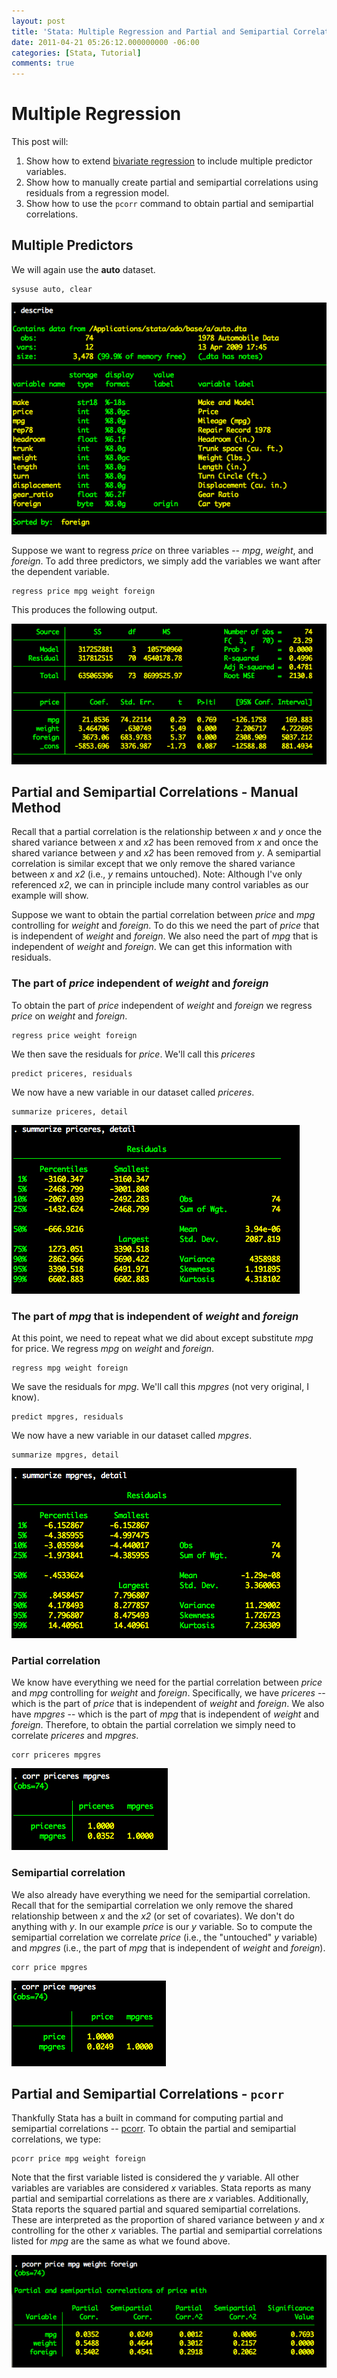 ```yaml
---
layout: post
title: 'Stata: Multiple Regression and Partial and Semipartial Correlations'
date: 2011-04-21 05:26:12.000000000 -06:00
categories: [Stata, Tutorial]
comments: true
---
```


# Multiple Regression 
This post will:

1. Show how to extend [bivariate regression](http://www.psychstatistics.com/2011/04/19/stata-bivariate-regression/) to include multiple predictor variables.
2. Show how to manually create partial and semipartial correlations using residuals from a regression model.
3. Show how to use the `pcorr` command to obtain partial and semipartial correlations.

## Multiple Predictors 

We will again use the **auto** dataset.

	sysuse auto, clear

![autodata.jpg](/assets/autodata.jpg)

Suppose we want to regress *price* on three variables -- *mpg*, *weight*, and *foreign*. To add three predictors, we simply add the variables we want after the dependent variable.

	regress price mpg weight foreign

This produces the following output.

![multreg.jpg](/assets/multreg.jpg)

## Partial and Semipartial Correlations - Manual Method 

Recall that a partial correlation is the relationship between *x* and *y* once the shared variance between *x* and *x2* has been removed from *x* and once the shared variance between *y* and *x2* has been removed from *y*. A semipartial correlation is similar except that we only remove the shared variance between *x* and *x2* (i.e., *y* remains untouched). Note: Although I've only referenced *x2*, we can in principle include many control variables as our example will show.

Suppose we want to obtain the partial correlation between *price* and *mpg* controlling for *weight* and *foreign*. To do this we need the part of *price* that is independent of *weight* and *foreign*. We also need the part of *mpg* that is independent of *weight* and *foreign*. We can get this information with residuals.

### The part of *price* independent of *weight* and *foreign* 

To obtain the part of *price* independent of *weight* and *foreign* we regress *price* on *weight* and *foreign*. 

	regress price weight foreign

We then save the residuals for *price*. We'll call this *priceres*

	predict priceres, residuals

We now have a new variable in our dataset called *priceres*.

	summarize priceres, detail

![priceres.jpg](/assets/priceres.jpg)

### The part of *mpg* that is independent of *weight* and *foreign* 

At this point, we need to repeat what we did about except substitute *mpg* for price. We regress *mpg* on *weight* and *foreign*.

	regress mpg weight foreign

We save the residuals for *mpg*. We'll call this *mpgres* (not very original, I know).

	predict mpgres, residuals

We now have a new variable in our dataset called *mpgres*.

	summarize mpgres, detail

![mpgres.jpg](/assets/mpgres.jpg)

### Partial correlation 

We know have everything we need for the partial correlation between *price* and *mpg* controlling for *weight* and *foreign*. Specifically, we have *priceres* -- which is the part of *price* that is independent of *weight* and *foreign*. We also have *mpgres* -- which is the part of *mpg* that is independent of *weight* and *foreign*. Therefore, to obtain the partial correlation we simply need to correlate *priceres* and *mpgres*. 

	corr priceres mpgres

![partialcorrelation.jpg](/assets/partialcorrelation.jpg)

### Semipartial correlation 

We also already have everything we need for the semipartial correlation. Recall that for the semipartial correlation we only remove the shared relationship between *x* and the *x2* (or set of covariates). We don't do anything with *y*. In our example *price* is our *y* variable. So to compute the semipartial correlation we correlate *price* (i.e., the "untouched" *y* variable) and *mpgres* (i.e., the part of *mpg* that is independent of *weight* and *foreign*).

	corr price mpgres

![semipartialcorrelation.jpg](/assets/semipartialcorrelation.jpg)

## Partial and Semipartial Correlations - `pcorr` 

Thankfully Stata has a built in command for computing partial and semipartial correlations -- [pcorr](http://www.stata.com/help.cgi?pcorr). To obtain the partial and semipartial correlations, we type:

	pcorr price mpg weight foreign

Note that the first variable listed is considered the *y* variable. All other variables are variables are considered *x* variables. Stata reports as many partial and semipartial correlations as there are *x* variables. Additionally, Stata reports the squared partial and squared semipartial correlations. These are interpreted as the proportion of shared variance between *y* and *x* controlling for the other *x* variables. The partial and semipartial correlations listed for *mpg* are the same as what we found above.

![pcorr.jpg](/assets/pcorr.jpg)
